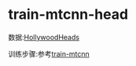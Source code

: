 # train-mtcnn-head

数据:[HollywoodHeads](https://pan.baidu.com/s/1YFkRPqP1DZkprMoB2vE4ZQ)

训练步骤:参考[train-mtcnn](https://github.com/zuoqing1988/train-mtcnn)
